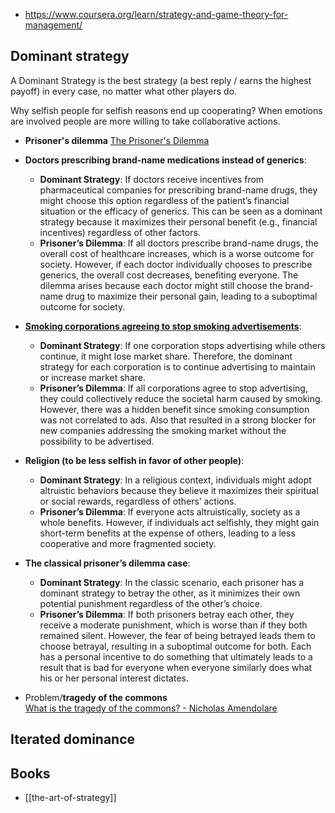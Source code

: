 - https://www.coursera.org/learn/strategy-and-game-theory-for-management/

## Dominant strategy
A Dominant Strategy is the best strategy (a best reply / earns the highest payoff) in every case, no matter what other players do.

Why selfish people for selfish reasons end up cooperating?
When emotions are involved people are more willing to take collaborative actions.
- **Prisoner's dilemma** 
  [The Prisoner's Dilemma](https://www.youtube.com/watch?v=t9Lo2fgxWHw&ab_channel=ThisPlace) 
  
- **Doctors prescribing brand-name medications instead of generics**:      
    - **Dominant Strategy**: If doctors receive incentives from pharmaceutical companies for prescribing brand-name drugs, they might choose this option regardless of the patient’s financial situation or the efficacy of generics. This can be seen as a dominant strategy because it maximizes their personal benefit (e.g., financial incentives) regardless of other factors.
    - **Prisoner’s Dilemma**: If all doctors prescribe brand-name drugs, the overall cost of healthcare increases, which is a worse outcome for society. However, if each doctor individually chooses to prescribe generics, the overall cost decreases, benefiting everyone. The dilemma arises because each doctor might still choose the brand-name drug to maximize their personal gain, leading to a suboptimal outcome for society.
    
- **[Smoking corporations agreeing to stop smoking advertisements](https://www.jstor.org/stable/1059521?seq=3)**:      
    - **Dominant Strategy**: If one corporation stops advertising while others continue, it might lose market share. Therefore, the dominant strategy for each corporation is to continue advertising to maintain or increase market share.
    - **Prisoner’s Dilemma**: If all corporations agree to stop advertising, they could collectively reduce the societal harm caused by smoking. However, there was a hidden benefit since smoking consumption was not correlated to ads. Also that resulted in a strong blocker for new companies addressing the smoking market without the possibility to be advertised.
    
- **Religion (to be less selfish in favor of other people)**:    
    - **Dominant Strategy**: In a religious context, individuals might adopt altruistic behaviors because they believe it maximizes their spiritual or social rewards, regardless of others’ actions.
    - **Prisoner’s Dilemma**: If everyone acts altruistically, society as a whole benefits. However, if individuals act selfishly, they might gain short-term benefits at the expense of others, leading to a less cooperative and more fragmented society.
	
- **The classical prisoner’s dilemma case**:    
    - **Dominant Strategy**: In the classic scenario, each prisoner has a dominant strategy to betray the other, as it minimizes their own potential punishment regardless of the other’s choice.
    - **Prisoner’s Dilemma**: If both prisoners betray each other, they receive a moderate punishment, which is worse than if they both remained silent. However, the fear of being betrayed leads them to choose betrayal, resulting in a suboptimal outcome for both. Each has a personal incentive to do something that ultimately leads to a result that is bad for everyone when everyone similarly does what his or her personal interest dictates.

- Problem/**tragedy of the commons**  
  [What is the tragedy of the commons? - Nicholas Amendolare](https://www.youtube.com/watch?v=CxC161GvMPc&ab_channel=TED-Ed)
  
## Iterated dominance



## Books
- [[the-art-of-strategy]]
